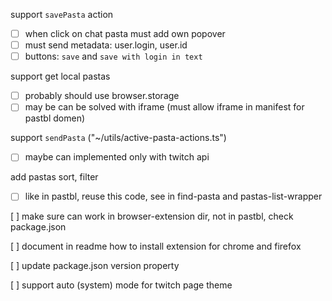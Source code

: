 support `savePasta` action 
- [ ] when click on chat pasta must add own popover
- [ ] must send metadata: user.login, user.id
- [ ] buttons: `save` and `save with login in text` 

support get local pastas
- [ ] probably should use browser.storage
- [ ] may be can be solved with iframe (must allow iframe in manifest for pastbl domen)

support `sendPasta` ("~/utils/active-pasta-actions.ts")
- [ ] maybe can implemented only with twitch api

add pastas sort, filter
- [ ] like in pastbl, reuse this code, see in find-pasta and pastas-list-wrapper

[ ] make sure can work in browser-extension dir, not in pastbl, check package.json

[ ] document in readme how to install extension for chrome and firefox

[ ] update package.json version property 

[ ] support auto (system) mode for twitch page theme 
